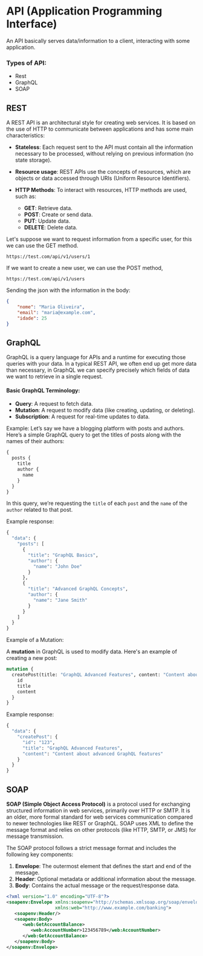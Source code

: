 # API (Application Programming Interface)

An API basically serves data/information to a client, interacting with some application.

### Types of API:

* Rest
* GraphQL
* SOAP

## REST

A REST API is an architectural style for creating web services. It is based on the use of HTTP to communicate between applications and has some main characteristics:

- **Stateless**: Each request sent to the API must contain all the information necessary to be processed, without relying on previous information (no state storage).

- **Resource usage**: REST APIs use the concepts of resources, which are objects or data accessed through URIs (Uniform Resource Identifiers).

- **HTTP Methods**: To interact with resources, HTTP methods are used, such as:
    - **GET**: Retrieve data.
    - **POST**: Create or send data.
    - **PUT**: Update data.
    - **DELETE**: Delete data.

Let's suppose we want to request information from a specific user, for this we can use the GET method.

```
https://test.com/api/v1/users/1
```

If we want to create a new user, we can use the POST method,

```
https://test.com/api/v1/users
```

Sending the json with the information in the body:
 
```json
{ 
	"nome": "Maria Oliveira", 
	"email": "maria@example.com", 
	"idade": 25 
}
```

## GraphQL

GraphQL is a query language for APIs and a runtime for executing those queries with your data. In a typical REST API, we often end up get more data than necessary, in GraphQL we can specify precisely which fields of data we want to retrieve in a single request.
#### Basic GraphQL Terminology:

- **Query**: A request to fetch data.
- **Mutation**: A request to modify data (like creating, updating, or deleting).
- **Subscription**: A request for real-time updates to data.

Example: Let’s say we have a blogging platform with posts and authors. Here’s a simple GraphQL query to get the titles of posts along with the names of their authors:

```graphql
{
  posts {
    title
    author {
      name
    }
  }
}
```

In this query, we’re requesting the `title` of each `post` and the `name` of the `author` related to that post.

Example response:

```graphql
{
  "data": {
    "posts": [
      {
        "title": "GraphQL Basics",
        "author": {
          "name": "John Doe"
        }
      },
      {
        "title": "Advanced GraphQL Concepts",
        "author": {
          "name": "Jane Smith"
        }
      }
    ]
  }
}
```

Example of a Mutation:

A **mutation** in GraphQL is used to modify data. Here's an example of creating a new post:

```graphql
mutation {
  createPost(title: "GraphQL Advanced Features", content: "Content about advanced GraphQL features") {
    id
    title
    content
  }
}
```


Example response:

```graphql
{
  "data": {
    "createPost": {
      "id": "123",
      "title": "GraphQL Advanced Features",
      "content": "Content about advanced GraphQL features"
    }
  }
}
```

## SOAP

**SOAP (Simple Object Access Protocol)** is a protocol used for exchanging structured information in web services, primarily over HTTP or SMTP. It is an older, more formal standard for web services communication compared to newer technologies like REST or GraphQL. SOAP uses XML to define the message format and relies on other protocols (like HTTP, SMTP, or JMS) for message transmission.

The SOAP protocol follows a strict message format and includes the following key components:

1. **Envelope**: The outermost element that defines the start and end of the message.
2. **Header**: Optional metadata or additional information about the message.
3. **Body**: Contains the actual message or the request/response data.

```xml
<?xml version="1.0" encoding="UTF-8"?>
<soapenv:Envelope xmlns:soapenv="http://schemas.xmlsoap.org/soap/envelope/" 
                  xmlns:web="http://www.example.com/banking">
   <soapenv:Header/>
   <soapenv:Body>
      <web:GetAccountBalance>
         <web:AccountNumber>123456789</web:AccountNumber>
      </web:GetAccountBalance>
   </soapenv:Body>
</soapenv:Envelope>
```
